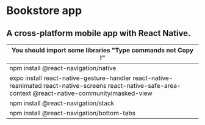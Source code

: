 # Bookstore app
## A cross-platform mobile app with React Native.


| You should import some libraries "Type commands not Copy !"  |
| ------------------------------------------------------------ |
|npm install @react-navigation/native|
|expo install react-native-gesture-handler react-native-reanimated react-native-screens react-native-safe-area-context @react-native-community/masked-view|
|npm install @react-navigation/stack|
|npm install @react-navigation/bottom-tabs|